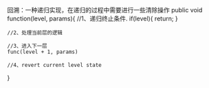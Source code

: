回溯：一种递归实现，在递归的过程中需要进行一些清除操作 
public void function(level, params){
	//1、递归终止条件.
	if(level){
		return;
	}

	//2、处理当前层的逻辑

	//3、进入下一层
	func(level + 1, params)

	//4、revert current level state
}
